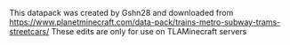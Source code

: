 This datapack was created by Gshn28 and downloaded from https://www.planetminecraft.com/data-pack/trains-metro-subway-trams-streetcars/
These edits are only for use on TLAMinecraft servers
